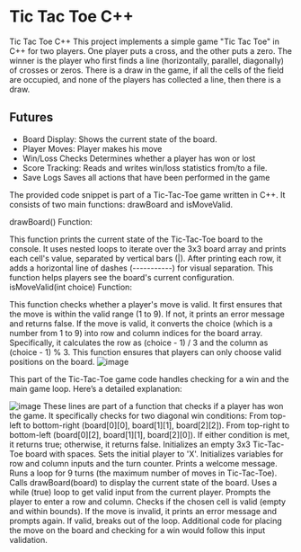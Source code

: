 # Tic Tac Toe C++
Tic Tac Toe C++
This project implements a simple game "Tic Tac Toe" in C++ for two players. One player puts a cross, and the other puts a zero. The winner is the player who first finds a line (horizontally, parallel, diagonally) of crosses or zeros. There is a draw in the game, if all the cells of the field are occupied, and none of the players has collected a line, then there is a draw.
## Futures 
- Board Display: Shows the current state of the board.
- Player Moves: Player makes his move
- Win/Loss Checks Determines whether a player has won or lost
- Score Tracking: Reads and writes win/loss statistics from/to a file.
- Save Logs Saves all actions that have been performed in the game


The provided code snippet is part of a Tic-Tac-Toe game written in C++. It consists of two main functions: drawBoard and isMoveValid.

drawBoard() Function:

This function prints the current state of the Tic-Tac-Toe board to the console.
It uses nested loops to iterate over the 3x3 board array and prints each cell's value, separated by vertical bars (|).
After printing each row, it adds a horizontal line of dashes (-----------) for visual separation.
This function helps players see the board's current configuration.
isMoveValid(int choice) Function:

This function checks whether a player's move is valid.
It first ensures that the move is within the valid range (1 to 9). If not, it prints an error message and returns false.
If the move is valid, it converts the choice (which is a number from 1 to 9) into row and column indices for the board array.
Specifically, it calculates the row as (choice - 1) / 3 and the column as (choice - 1) % 3.
This function ensures that players can only choose valid positions on the board.
![image](https://github.com/reigen88/Practice-Tic-Tac-Toe/assets/161708406/2a698858-b64e-4a7b-b54d-1c65c4e5474d)




This part of the Tic-Tac-Toe game code handles checking for a win and the main game loop. Here’s a detailed explanation:

![image](https://github.com/reigen88/Practice-Tic-Tac-Toe/assets/161708406/c6905143-01bb-4f74-a5d0-ecc4cb05be1a)
These lines are part of a function that checks if a player has won the game.
It specifically checks for two diagonal win conditions:
From top-left to bottom-right (board[0][0], board[1][1], board[2][2]).
From top-right to bottom-left (board[0][2], board[1][1], board[2][0]).
If either condition is met, it returns true; otherwise, it returns false.
Initializes an empty 3x3 Tic-Tac-Toe board with spaces.
Sets the initial player to 'X'.
Initializes variables for row and column inputs and the turn counter.
Prints a welcome message.
Runs a loop for 9 turns (the maximum number of moves in Tic-Tac-Toe).
Calls drawBoard(board) to display the current state of the board.
Uses a while (true) loop to get valid input from the current player.
Prompts the player to enter a row and column.
Checks if the chosen cell is valid (empty and within bounds).
If the move is invalid, it prints an error message and prompts again.
If valid, breaks out of the loop.
Additional code for placing the move on the board and checking for a win would follow this input validation.



